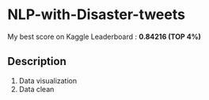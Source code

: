# NLP-with-Disaster-tweets

My best score on Kaggle Leaderboard : **0.84216 (TOP 4%)**

## Description

1. Data visualization
2. Data clean
